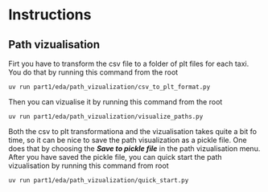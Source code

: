 # Instructions 

## Path vizualisation

Firt you have to transform the csv file to a folder of plt files for each taxi. You do that by running this command from the root
```
uv run part1/eda/path_vizualization/csv_to_plt_format.py 
```

Then you can vizualise it by running this command from the root
```
uv run part1/eda/path_vizualization/visualize_paths.py
```

Both the csv to plt transformationa and the vizualisation takes quite a bit fo time, so it can be nice to save the path visualization as a pickle file. One does that by choosing the ***Save to pickle file*** in the path vizualisation menu. After you have saved the pickle file, you can quick start the path vizualisation by running this command from root
```
uv run part1/eda/path_vizualization/quick_start.py  
```